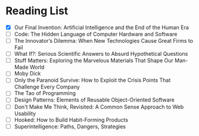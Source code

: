 # Reading List
- [x] Our Final Invention: Artificial Intelligence and the End of the Human Era
- [ ] Code: The Hidden Language of Computer Hardware and Software
- [ ] The Innovator’s Dilemma: When New Technologies Cause Great Firms to Fail 
- [ ] What If?: Serious Scientific Answers to Absurd Hypothetical Questions
- [ ] Stuff Matters: Exploring the Marvelous Materials That Shape Our Man-Made World
- [ ] Moby Dick
- [ ] Only the Paranoid Survive: How to Exploit the Crisis Points That Challenge Every Company
- [ ] The Tao of Programming
- [ ] Design Patterns: Elements of Reusable Object-Oriented Software
- [ ] Don't Make Me Think, Revisited: A Common Sense Approach to Web Usability
- [ ] Hooked: How to Build Habit-Forming Products
- [ ] Superintelligence: Paths, Dangers, Strategies